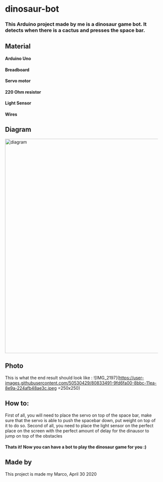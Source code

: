 # dinosaur-bot
### This Arduino project made by me is a dinosaur game bot. It detects when there is a cactus and presses the space bar.
## Material
#### Arduino Uno
#### Breadboard
#### Servo motor
#### 220 Ohm resistor
#### Light Sensor
#### Wires
## Diagram
<img width="703" alt="diagram" src="https://user-images.githubusercontent.com/50530429/80832335-75843d00-8bba-11ea-876d-52b4fd551ec6.png">

## Photo
This is what the end result should look like : 
![IMG_2197](https://user-images.githubusercontent.com/50530429/80833491-9fd6fa00-8bbc-11ea-8e9a-224afb48ae3c.jpeg =250x250)

## How to:
First of all, you will need to place the servo on top of the space bar, make sure that the servo is able to push the spacebar down, put weight on top of it to do so.
Second of all, you need to place the light sensor on the perfect place on the screen with the perfect amount of delay for the dinausor to jump on top of the obstacles
#### Thats it! Now you can have a bot to play the dinosaur game for you :)
## Made by
This project is made my Marco, April 30 2020
